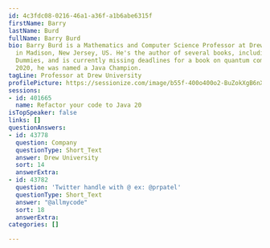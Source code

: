 ```yaml
---
id: 4c3fdc08-0216-46a1-a36f-a1b6abe6315f
firstName: Barry
lastName: Burd
fullName: Barry Burd
bio: Barry Burd is a Mathematics and Computer Science Professor at Drew University
  in Madison, New Jersey, US. He's the author of several books, including Java For
  Dummies, and is currently missing deadlines for a book on quantum computing. In
  2020, he was named a Java Champion.
tagLine: Professor at Drew University
profilePicture: https://sessionize.com/image/b55f-400o400o2-BuZokXgB6nXrJiEr2dSfQX.jpg
sessions:
- id: 401665
  name: Refactor your code to Java 20
isTopSpeaker: false
links: []
questionAnswers:
- id: 43778
  question: Company
  questionType: Short_Text
  answer: Drew University
  sort: 14
  answerExtra: 
- id: 43782
  question: 'Twitter handle with @ ex: @prpatel'
  questionType: Short_Text
  answer: "@allmycode"
  sort: 18
  answerExtra: 
categories: []

---
```

